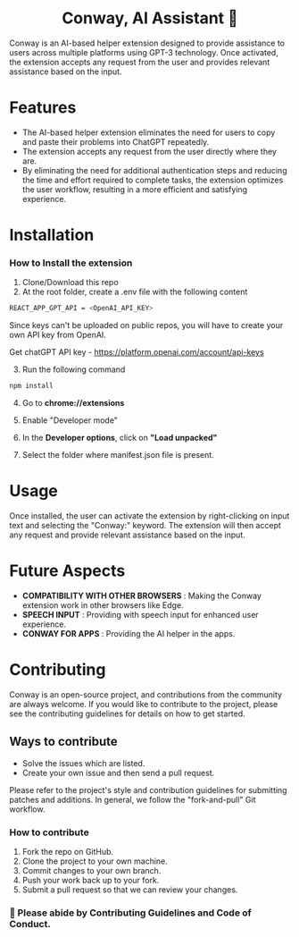 <h1 align='center'> Conway, AI Assistant 🤖 </h1>
Conway is an AI-based helper extension designed to provide assistance to users across multiple platforms using GPT-3 technology. 
Once activated, the extension accepts any request from the user and provides relevant assistance based on the input.

# Features
* The AI-based helper extension eliminates the need for users to copy and paste their problems into ChatGPT repeatedly.
* The extension accepts any request from the user directly where they are.
* By eliminating the need for additional authentication steps and reducing the time and effort required to complete tasks, the extension optimizes the user workflow, resulting in a more efficient and satisfying experience.
# Installation
### How to Install the extension
1. Clone/Download this repo
2. At the root folder, create a .env file with the following content
 ```bash
 REACT_APP_GPT_API = <OpenAI_API_KEY>
 ```
Since keys can't be uploaded on public repos, you will have to create your own API key from OpenAI.

Get chatGPT API key - https://platform.openai.com/account/api-keys

3. Run the following command


 ```bash
npm install
```

 
4. Go to **chrome://extensions**

5. Enable "Developer mode"

6. In the **Developer options**, click on **"Load unpacked"**

7. Select the folder where manifest.json file is present.

# Usage
Once installed, the user can activate the extension by right-clicking on input text and selecting the "Conway:" keyword. The extension will then accept any request and provide relevant assistance based on the input.

# Future Aspects
* **COMPATIBILITY WITH OTHER BROWSERS** : Making the Conway extension work in other browsers like Edge.
* **SPEECH INPUT** : Providing with speech input for enhanced user experience.
* **CONWAY FOR APPS** : Providing the AI helper in the apps.

# Contributing
Conway is an open-source project, and contributions from the community are always welcome. If you would like to contribute to the project, please see the contributing guidelines for details on how to get started.

## Ways to contribute
* Solve the issues which are listed.
* Create your own issue and then send a pull request.

Please refer to the project's style and contribution guidelines for submitting patches and additions. In general, we follow the "fork-and-pull" Git workflow.
### How to contribute
1. Fork the repo on GitHub.
2. Clone the project to your own machine.
3. Commit changes to your own branch.
4. Push your work back up to your fork.
5. Submit a pull request so that we can review your changes.
### 🚀 Please abide by  **Contributing Guidelines** and **Code of Conduct**.



